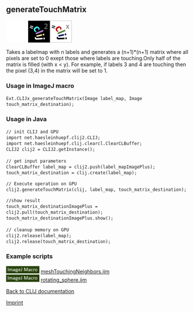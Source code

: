 ## generateTouchMatrix
<img src="images/mini_empty_logo.png"/><img src="images/mini_clij2_logo.png"/><img src="images/mini_clijx_logo.png"/>

Takes a labelmap with n labels and generates a (n+1)*(n+1) matrix where all pixels are set to 0 exept those where labels are touching.Only half of the matrix is filled (with x < y). For example, if labels 3 and 4 are touching then the pixel (3,4) in the matrix will be set to 1.

### Usage in ImageJ macro
```
Ext.CLIJx_generateTouchMatrix(Image label_map, Image touch_matrix_destination);
```


### Usage in Java
```
// init CLIJ and GPU
import net.haesleinhuepf.clij2.CLIJ;
import net.haesleinhuepf.clij.clearcl.ClearCLBuffer;
CLIJ2 clij2 = CLIJ2.getInstance();

// get input parameters
ClearCLBuffer label_map = clij2.push(label_mapImagePlus);
touch_matrix_destination = clij.create(label_map);
```

```
// Execute operation on GPU
clij2.generateTouchMatrix(clij, label_map, touch_matrix_destination);
```

```
//show result
touch_matrix_destinationImagePlus = clij2.pull(touch_matrix_destination);
touch_matrix_destinationImagePlus.show();

// cleanup memory on GPU
clij2.release(label_map);
clij2.release(touch_matrix_destination);
```




### Example scripts
<a href="https://github.com/clij/clij-advanced-filters/blob/master/src/main/macro/"><img src="images/language_macro.png" height="20"/></a> [meshTouchingNeighbors.ijm](https://github.com/clij/clij-advanced-filters/blob/master/src/main/macro/meshTouchingNeighbors.ijm)  
<a href="https://github.com/clij/clij-advanced-filters/blob/master/src/main/macro/"><img src="images/language_macro.png" height="20"/></a> [rotating_sphere.ijm](https://github.com/clij/clij-advanced-filters/blob/master/src/main/macro/rotating_sphere.ijm)  


[Back to CLIJ documentation](https://clij.github.io/)

[Imprint](https://clij.github.io/imprint)
